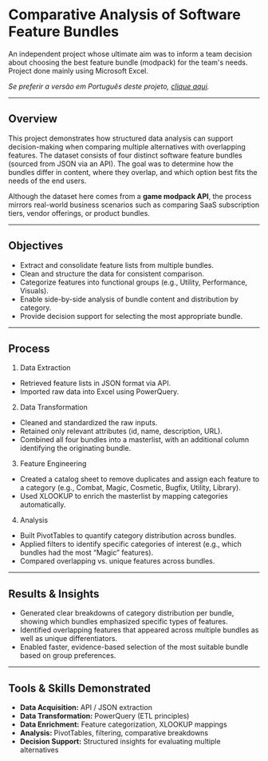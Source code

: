 # Comparative Analysis of Software Feature Bundles
An independent project whose ultimate aim was to inform a team decision about choosing the best feature bundle (modpack) for the team's needs. Project done mainly using Microsoft Excel.

_Se preferir a versão em Português deste projeto, [clique aqui](https://github.com/luanfaraujo/modpack-comparison-ptbr)._

---

## Overview

This project demonstrates how structured data analysis can support decision-making when comparing multiple alternatives with overlapping features. The dataset consists of four distinct software feature bundles (sourced from JSON via an API). The goal was to determine how the bundles differ in content, where they overlap, and which option best fits the needs of the end users.

Although the dataset here comes from a **game modpack API**, the process mirrors real-world business scenarios such as comparing SaaS subscription tiers, vendor offerings, or product bundles.

---

## Objectives

- Extract and consolidate feature lists from multiple bundles.
- Clean and structure the data for consistent comparison.
- Categorize features into functional groups (e.g., Utility, Performance, Visuals).
- Enable side-by-side analysis of bundle content and distribution by category.
- Provide decision support for selecting the most appropriate bundle.

---

## Process

1. Data Extraction

- Retrieved feature lists in JSON format via API.
- Imported raw data into Excel using PowerQuery.

2. Data Transformation

- Cleaned and standardized the raw inputs.
- Retained only relevant attributes (id, name, description, URL).
- Combined all four bundles into a masterlist, with an additional column identifying the originating bundle.

3. Feature Engineering

- Created a catalog sheet to remove duplicates and assign each feature to a category (e.g., Combat, Magic, Cosmetic, Bugfix, Utility, Library).
- Used XLOOKUP to enrich the masterlist by mapping categories automatically.

4. Analysis

- Built PivotTables to quantify category distribution across bundles.
- Applied filters to identify specific categories of interest (e.g., which bundles had the most “Magic” features).
- Compared overlapping vs. unique features across bundles.

---

## Results & Insights

- Generated clear breakdowns of category distribution per bundle, showing which bundles emphasized specific types of features.
- Identified overlapping features that appeared across multiple bundles as well as unique differentiators.
- Enabled faster, evidence-based selection of the most suitable bundle based on group preferences.

---

## Tools & Skills Demonstrated

- **Data Acquisition:** API / JSON extraction
- **Data Transformation:** PowerQuery (ETL principles)
- **Data Enrichment:** Feature categorization, XLOOKUP mappings
- **Analysis:** PivotTables, filtering, comparative breakdowns
- **Decision Support:** Structured insights for evaluating multiple alternatives
